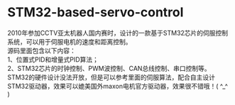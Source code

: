 STM32-based-servo-control
=========================
2010年参加CCTV亚太机器人国内赛时，设计的一款基于STM32芯片的伺服控制系统，可以用于伺服电机的速度和距离控制。   
源码里面包含以下内容：  
  1、位置式PID和增量式PID算法；  
  2、STM32芯片的时钟控制、PWM波控制、CAN总线控制、串口控制等。  
STM32的硬件设计没法开放，但是可以参考里面的伺服算法，配合自主设计STM32驱动器，效果可以媲美国外maxon电机官方驱动器，效果很不错哦！( ^_^ )
